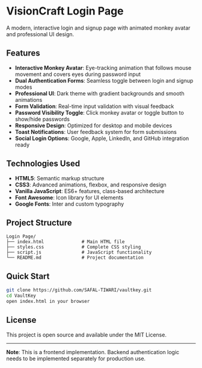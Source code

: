 # VisionCraft Login Page

A modern, interactive login and signup page with animated monkey avatar and professional UI design.

## Features

- **Interactive Monkey Avatar**: Eye-tracking animation that follows mouse movement and covers eyes during password input
- **Dual Authentication Forms**: Seamless toggle between login and signup modes
- **Professional UI**: Dark theme with gradient backgrounds and smooth animations
- **Form Validation**: Real-time input validation with visual feedback
- **Password Visibility Toggle**: Click monkey avatar or toggle button to show/hide passwords
- **Responsive Design**: Optimized for desktop and mobile devices
- **Toast Notifications**: User feedback system for form submissions
- **Social Login Options**: Google, Apple, LinkedIn, and GitHub integration ready

## Technologies Used

- **HTML5**: Semantic markup structure
- **CSS3**: Advanced animations, flexbox, and responsive design
- **Vanilla JavaScript**: ES6+ features, class-based architecture
- **Font Awesome**: Icon library for UI elements
- **Google Fonts**: Inter and custom typography

## Project Structure

```
Login Page/
├── index.html              # Main HTML file
├── styles.css              # Complete CSS styling
├── script.js               # JavaScript functionality
└── README.md               # Project documentation
```

## Quick Start

```bash
git clone https://github.com/SAFAL-TIWARI/vaultkey.git
cd VaultKey
open index.html in your browser
```

## License

This project is open source and available under the MIT License.

---

**Note**: This is a frontend implementation. Backend authentication logic needs to be implemented separately for production use.